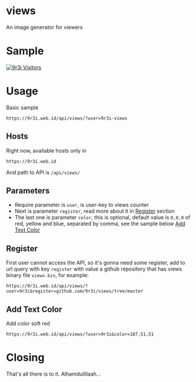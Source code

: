 # views
An image generator for viewers

# Sample
[![9r3i Visitors](https://9r3i.web.id/api/views/?user=9r3i-views&color=51,119,187&register=github.com/9r3i/views/tree/master)](https://github.com/9r3i)

# Usage
Basic sample
```
https://9r3i.web.id/api/views/?user=9r3i-views
```

## Hosts
Right now, available hosts only in
```
https://9r3i.web.id
```
And path to API is ```/api/views/```

## Parameters
- Require parameter is ```user```, is user-key to views counter
- Next is parameter ```register```, read more about it in [Register](#register) section
- The last one is parameter ```color```, this is optional, default value is ```0,0,0``` of red, yellow and blue, separated by comma, see the sample below [Add Text Color](#add-text-color)

## Register
First user cannot access the API, so it's gonna need some register, add to url query with key ```register``` with value a github repository that has views binary file ```views.bin```, for example:
```
https://9r3i.web.id/api/views/?user=9r3i&register=github.com/9r3i/views/tree/master
```

## Add Text Color
Add color soft red
```
https://9r3i.web.id/api/views/?user=9r3i&color=187,51,51
```

# Closing
That's all there is to it. Alhamdulillaah...

